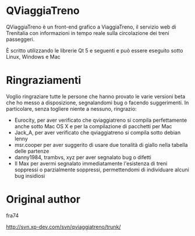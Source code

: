 # QViaggiaTreno

QViaggiaTreno è un front-end grafico a ViaggiaTreno, il servizio web di Trenitalia con informazioni in tempo reale sulla circolazione dei treni passeggeri.

È scritto utilizzando le librerie Qt 5 e seguenti  e può essere eseguito sotto Linux, Windows e Mac

# Ringraziamenti

Voglio ringraziare tutte le persone che hanno provato le varie versioni beta che ho messo a disposizione, segnalandomi bug o 
facendo suggerimenti. In particolare, senza togliere niente a nessuno, ringrazio:

* Eurocity, per aver verificato che qviaggiatreno si compila perfettamente anche sotto Mac OS X e per la compilazione di pacchetti per Mac
* Jack_A, per aver verificato che qviaggiatreno si compila sotto debian lenny
* msr.cooper per aver suggerito di usare due tonalità di giallo nella tabella delle partenze
* danny1984, trambvs, xyz per aver segnalato bug o difetti
* Il Max per avermi segnalato immediatamente l'esistenza di treni soppressi o parzialmente soppressi, permettendomi di individuare alcuni bug insidiosi

# Original author
fra74

http://svn.xp-dev.com/svn/qviaggiatreno/trunk/
